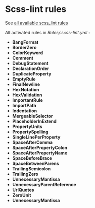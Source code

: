 
Scss-lint rules
=====================

See [all available scss_lint rules](https://github.com/brigade/scss-lint/blob/master/lib/scss_lint/linter/README.md)

All activated rules in *Rules/.scss-lint.yml* :

* **BangFormat**
* **BorderZero**
* **ColorKeyword**
* **Comment**
* **DebugStatement**
* **DeclarationOrder**
* **DuplicateProperty**
* **EmptyRule**
* **FinalNewline**
* **HexNotation**
* **HexValidation**
* **ImportantRule**
* **ImportPath**
* **Indentation**
* **MergeableSelector**
* **PlaceholderInExtend**
* **PropertyUnits**
* **PropertySpelling**
* **SingleLinePerProperty**
* **SpaceAfterComma**
* **SpaceAfterPropertyColon**
* **SpaceAfterPropertyName**
* **SpaceBeforeBrace**
* **SpaceBetweenParens**
* **TrailingSemicolon**
* **TrailingZero**
* **UnnecessaryMantissa**
* **UnnecessaryParentReference**
* **UrlQuotes**
* **ZeroUnit**
* **UnnecessaryMantissa**